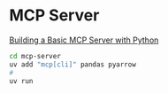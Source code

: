 # MCP Server

[Building a Basic MCP Server with Python](https://medium.com/data-engineering-with-dremio/building-a-basic-mcp-server-with-python-4c34c41031ed)

```bash
cd mcp-server
uv add "mcp[cli]" pandas pyarrow
#
uv run 
```


